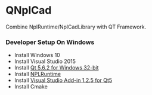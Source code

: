 # QNplCad
Combine NplRuntime/NplCadLibrary with QT Framework.
### Developer Setup On Windows
- Install Windows 10
- Install Visual Studio 2015
- Install [Qt 5.6.2 for Windows 32-bit](https://www.qt.io/download-open-source/#section-2)
- Install [NPLRuntime](https://github.com/LiXizhi/NPLRuntime)
- Install [Visual Studio Add-in 1.2.5 for Qt5](http://download.qt.io/official_releases/vsaddin/qt-vs-addin-1.2.5.exe)
- Install Cmake

